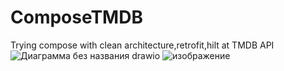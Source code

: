 # ComposeTMDB
Trying compose with clean architecture,retrofit,hilt at TMDB API
![Диаграмма без названия drawio](https://user-images.githubusercontent.com/59366804/161560205-e4971c9d-b4a8-4835-8e34-6d105213a1c3.png)
![изображение](https://user-images.githubusercontent.com/59366804/161560284-813feacd-61bd-424d-942e-74f7da6e67af.png)
